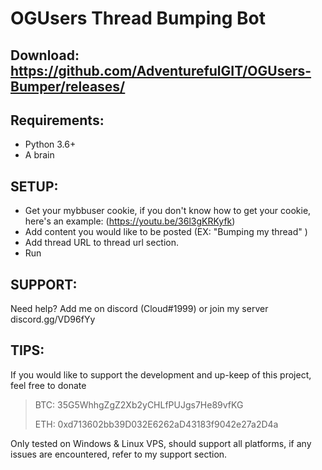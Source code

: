 # OGUsers Thread Bumping Bot

## __Download:__ https://github.com/AdventurefulGIT/OGUsers-Bumper/releases/

## __Requirements__:
- Python 3.6+
- A brain

## __SETUP__:
- Get your mybbuser cookie, if you don't know how to get your cookie, here's an example: (https://youtu.be/36l3gKRKyfk)
- Add content you would like to be posted (EX: "Bumping my thread" )
- Add thread URL to thread url section.
- Run

## __SUPPORT__:
Need help? Add me on discord (Cloud#1999) or join my server discord.gg/VD96fYy

## __TIPS__:
If you would like to support the development and up-keep of this project, feel free to donate

>BTC: 35G5WhhgZgZ2Xb2yCHLfPUJgs7He89vfKG
>
>ETH: 0xd713602bb39D032E6262aD43183f9042e27a2D4a


Only tested on Windows & Linux VPS, should support all platforms, if any issues are encountered, refer to my support section.
